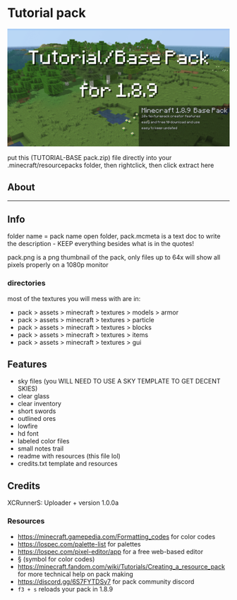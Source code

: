 # Tutorial pack

![imagename](https://github.com/XCRunnerS/BasePack-Minecraft189/blob/5ba563ecd05463bac3a9766b8b1247db31a04260/basepackmc189.png)

put this (TUTORIAL-BASE pack.zip) file directly into your .minecraft/resourcepacks folder, then rightclick, then click extract here

## About

---

## Info

folder name = pack name
open folder, pack.mcmeta is a text doc to write the description - KEEP everything besides what is in the quotes!

pack.png is a png thumbnail of the pack, only files up to 64x will show all pixels properly on a 1080p monitor

### directories

most of the textures you will mess with are in:

- pack > assets > minecraft > textures > models > armor
- pack > assets > minecraft > textures > particle
- pack > assets > minecraft > textures > blocks
- pack > assets > minecraft > textures > items
- pack > assets > minecraft > textures > gui

## Features

- sky files (you WILL NEED TO USE A SKY TEMPLATE TO GET DECENT SKIES)
- clear glass
- clear inventory
- short swords
- outlined ores
- lowfire
- hd font
- labeled color files
- small notes trail
- readme with resources (this file lol)
- credits.txt template and resources

## Credits

XCRunnerS: Uploader + version 1.0.0a

### Resources

- <https://minecraft.gamepedia.com/Formatting_codes> for color codes
- <https://lospec.com/palette-list> for palettes
- <https://lospec.com/pixel-editor/app> for a free web-based editor
- § (symbol for color codes)
- <https://minecraft.fandom.com/wiki/Tutorials/Creating_a_resource_pack> for more technical help on pack making
- <https://discord.gg/6S7FYTDSy7> for pack community discord
- `f3 + s` reloads your pack in 1.8.9
